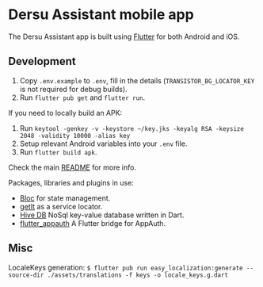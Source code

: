 # Dersu Assistant mobile app

The Dersu Assistant app is built using [Flutter](https://flutter.dev/) for both Android and iOS.

## Development

1. Copy `.env.example` to `.env`, fill in the details (`TRANSISTOR_BG_LOCATOR_KEY` is not required for debug builds). 
2. Run `flutter pub get` and `flutter run`.


If you need to locally build an APK:

1. Run `keytool -genkey -v -keystore ~/key.jks -keyalg RSA -keysize 2048 -validity 10000 -alias key`
2. Setup relevant Android variables into your `.env` file.
3. Run `flutter build apk`.

Check the main [README](../readme.md) for more info.

Packages, libraries and plugins in use:

- [Bloc](https://bloclibrary.dev) for state management.
- [getIt](https://github.com/fluttercommunity/get_it) as a service locator.
- [Hive DB](https://docs.hivedb.dev) NoSql key-value database written in Dart.
- [flutter_appauth](https://pub.dev/packages/flutter_appauth) A Flutter bridge for AppAuth. 

## Misc

LocaleKeys generation: 
`$ flutter pub run easy_localization:generate --source-dir ./assets/translations -f keys -o locale_keys.g.dart`